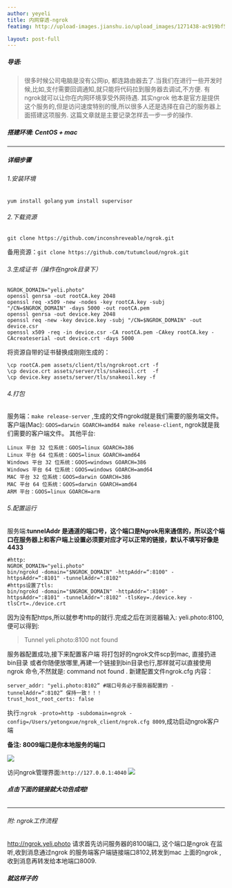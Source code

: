 ```yaml
---
author: yeyeli
title: 内网穿透-ngrok
featimg: http://upload-images.jianshu.io/upload_images/1271438-ac919bf5263a9eb0.png?imageMogr2/auto-orient/strip%7CimageView2/2/w/1240

layout: post-full
---
```


##### 导语:

>很多时候公司电脑是没有公网ip, 都连路由器去了.当我们在进行一些开发时候,比如,支付需要回调通知,就只能将代码拉到服务器去调试,不方便.
    有ngrok就可以让你在内网环境享受外网待遇.
    其实ngrok 他本是官方是提供这个服务的,但是访问速度特别的慢,所以很多人还是选择在自己的服务器上面搭建这项服务.
    这篇文章就是主要记录怎样去一步一步的操作.

##### 搭建环境: CentOS + mac

***
##### 详细步骤
###### 1.安装环境
`yum install golang`
`yum install supervisor`
###### 2.下载资源
`git clone https://github.com/inconshreveable/ngrok.git`

备用资源：`git clone https://github.com/tutumcloud/ngrok.git`
###### 3.生成证书（操作在ngrok目录下）
```
NGROK_DOMAIN="yeli.photo"
openssl genrsa -out rootCA.key 2048
openssl req -x509 -new -nodes -key rootCA.key -subj "/CN=$NGROK_DOMAIN" -days 5000 -out rootCA.pem
openssl genrsa -out device.key 2048
openssl req -new -key device.key -subj "/CN=$NGROK_DOMAIN" -out device.csr
openssl x509 -req -in device.csr -CA rootCA.pem -CAkey rootCA.key -CAcreateserial -out device.crt -days 5000
```
将资源自带的证书替换成刚刚生成的：
```
\cp rootCA.pem assets/client/tls/ngrokroot.crt -f
\cp device.crt assets/server/tls/snakeoil.crt  -f
\cp device.key assets/server/tls/snakeoil.key -f
```
###### 4.打包
服务端：`make release-server` ,生成的文件ngrokd就是我们需要的服务端文件。
客户端(Mac):  `GOOS=darwin GOARCH=amd64 make release-client`, ngrok就是我们需要的客户端文件。
其他平台:
```
Linux 平台 32 位系统：GOOS=linux GOARCH=386
Linux 平台 64 位系统：GOOS=linux GOARCH=amd64
Windows 平台 32 位系统：GOOS=windows GOARCH=386
Windows 平台 64 位系统：GOOS=windows GOARCH=amd64
MAC 平台 32 位系统：GOOS=darwin GOARCH=386
MAC 平台 64 位系统：GOOS=darwin GOARCH=amd64
ARM 平台：GOOS=linux GOARCH=arm
```

###### 5.配置运行
服务端:**tunnelAddr 是通道的端口号，这个端口是Ngrok用来通信的，所以这个端口在服务器上和客户端上设置必须要对应才可以正常的链接，默认不填写好像是4433**
```
#http:
NGROK_DOMAIN="yeli.photo"
bin/ngrokd -domain="$NGROK_DOMAIN" -httpAddr=“:8100" -httpsAddr=“:8101" -tunnelAddr=":8102"
#https设置了tls:
bin/ngrokd -domain="$NGROK_DOMAIN" -httpAddr=":8100" -httpsAddr=":8101" -tunnelAddr=":8102" -tlsKey=./device.key -tlsCrt=./device.crt
```
因为没有配https,所以就参考http的就行.完成之后在浏览器输入: yeli.photo:8100,便可以得到:
>Tunnel yeli.photo:8100 not found

服务器配置成功,接下来配置客户端
将打包好的ngrok文件scp到mac,  直接扔进 bin目录 或者你随便放哪里,再建一个链接到bin目录也行,那样就可以直接使用ngrok 命令,不然就是: command not found .
新建配置文件ngrok.cfg 内容：
```
server_addr: "yeli.photo:8102” #端口号务必于服务器配置的 -tunnelAddr=“:8102” 保持一致！！！
trust_host_root_certs: false
```
执行:`ngrok -proto=http -subdomain=ngrok -config=/Users/yetongxue/ngrok_client/ngrok.cfg 8009`,成功启动ngrok客户端

**备注: 8009端口是你本地服务的端口**

![](http://upload-images.jianshu.io/upload_images/1271438-cfb6407d7b0a7182.png?imageMogr2/auto-orient/strip%7CimageView2/2/w/1240)

访问ngrok管理界面:`http://127.0.0.1:4040`
![](http://upload-images.jianshu.io/upload_images/1271438-46c07330e8f74fc3.png?imageMogr2/auto-orient/strip%7CimageView2/2/w/1240)
###### **点击下面的链接就大功告成啦!**
***
###### 附: ngrok工作流程
http://ngrok.yeli.photo 请求首先访问服务器的8100端口, 这个端口是ngrok 在监听,收到消息通过ngrok 的服务端客户端链接端口8102,转发到mac 上面的ngrok ,收到消息再转发给本地端口8009.
##### 就这样子的
